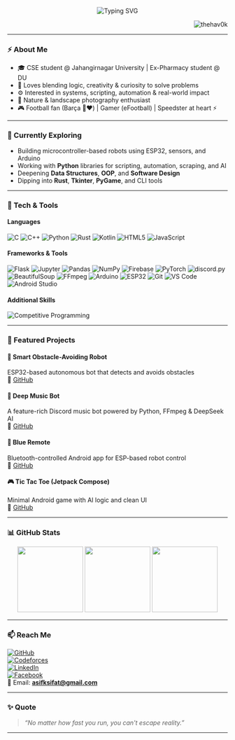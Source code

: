<p align="center">
  <img src="https://readme-typing-svg.demolab.com?font=Fira+Code&duration=4000&pause=500&center=true&width=600&lines=Hi+I'm+Mohammad+Asif+Khan+(Sifat)!;CS+Undergrad+%7C+Tech+Explorer+%7C+Robotics+Enthusiast;Pythonist+%7C+Photographer+%7C+Curious+Mind" alt="Typing SVG" />
</p>

<p align="right">
  <img src="https://komarev.com/ghpvc/?username=thehav0k&label=Profile%20Views&color=0e75b6&style=flat" alt="thehav0k" />
</p>

---

### ⚡ About Me  
- 🎓 CSE student @ Jahangirnagar University | Ex-Pharmacy student @ DU  
- 🧠 Loves blending logic, creativity & curiosity to solve problems  
- ⚙️ Interested in systems, scripting, automation & real-world impact  
- 📸 Nature & landscape photography enthusiast 
- 🎮 Football fan (Barça 💙❤️) | Gamer (eFootball) | Speedster at heart ⚡

---

### 🚧 Currently Exploring  
- Building microcontroller-based robots using ESP32, sensors, and Arduino  
- Working with **Python** libraries for scripting, automation, scraping, and AI  
- Deepening **Data Structures**, **OOP**, and **Software Design**  
- Dipping into **Rust**, **Tkinter**, **PyGame**, and CLI tools  

---

### 🔧 Tech & Tools

#### Languages  
![C](https://img.shields.io/badge/C-00599C?style=flat-square&logo=c&logoColor=white) 
![C++](https://img.shields.io/badge/C++-00599C?style=flat-square&logo=cpp&logoColor=white) 
![Python](https://img.shields.io/badge/Python-3776AB?style=flat-square&logo=python&logoColor=white) 
![Rust](https://img.shields.io/badge/Rust-000000?style=flat-square&logo=rust&logoColor=white) 
![Kotlin](https://img.shields.io/badge/Kotlin-7F52FF?style=flat-square&logo=kotlin&logoColor=white) 
![HTML5](https://img.shields.io/badge/HTML5-E34F26?style=flat-square&logo=html5&logoColor=white) 
![JavaScript](https://img.shields.io/badge/JavaScript-F7DF1E?style=flat-square&logo=javascript&logoColor=black)

#### Frameworks & Tools  
![Flask](https://img.shields.io/badge/Flask-000000?style=flat-square&logo=flask&logoColor=white) 
![Jupyter](https://img.shields.io/badge/Jupyter-F37626?style=flat-square&logo=jupyter&logoColor=white) 
![Pandas](https://img.shields.io/badge/Pandas-150458?style=flat-square&logo=pandas&logoColor=white) 
![NumPy](https://img.shields.io/badge/NumPy-013243?style=flat-square&logo=numpy&logoColor=white) 
![Firebase](https://img.shields.io/badge/Firebase-039BE5?style=flat-square&logo=firebase&logoColor=white) 
![PyTorch](https://img.shields.io/badge/PyTorch-EE4C2C?style=flat-square&logo=pytorch&logoColor=white) 
![discord.py](https://img.shields.io/badge/discord.py-5865F2?style=flat-square&logo=discord&logoColor=white) 
![BeautifulSoup](https://img.shields.io/badge/BeautifulSoup-000000?style=flat-square&logoColor=white) 
![FFmpeg](https://img.shields.io/badge/FFmpeg-007808?style=flat-square&logo=ffmpeg&logoColor=white) 
![Arduino](https://img.shields.io/badge/Arduino-00979D?style=flat-square&logo=arduino&logoColor=white) 
![ESP32](https://img.shields.io/badge/ESP32-323232?style=flat-square&logo=espressif&logoColor=white) 
![Git](https://img.shields.io/badge/Git-F05032?style=flat-square&logo=git&logoColor=white) 
![VS Code](https://img.shields.io/badge/VS_Code-007ACC?style=flat-square&logo=visual-studio-code&logoColor=white) 
![Android Studio](https://img.shields.io/badge/Android_Studio-3DDC84?style=flat-square&logo=android-studio&logoColor=white)

#### Additional Skills  
![Competitive Programming](https://img.shields.io/badge/Competitive%20Programming-FFA500?style=flat-square&logo=codeforces&logoColor=white)

---

### 📂 Featured Projects  

#### 🚗 Smart Obstacle-Avoiding Robot  
ESP32-based autonomous bot that detects and avoids obstacles  
🔗 [GitHub](https://github.com/thehav0k/Smart-Obstacle-Avoiding-Robot)

#### 🎵 Deep Music Bot  
A feature-rich Discord music bot powered by Python, FFmpeg & DeepSeek AI  
🔗 [GitHub](https://github.com/thehav0k/Deep-Music-Bot)

#### 📱 Blue Remote  
Bluetooth-controlled Android app for ESP-based robot control  
🔗 [GitHub](https://github.com/thehav0k/Blue-Remote)

#### 🎮 Tic Tac Toe (Jetpack Compose)  
Minimal Android game with AI logic and clean UI  
🔗 [GitHub](https://github.com/thehav0k/Tic-Tac-Toe)

---

### 📊 GitHub Stats  

<p align="center">
  <img src="https://github-readme-stats.vercel.app/api?username=thehav0k&show_icons=true&theme=radical&hide_border=true" height="150" />
  <img src="https://github-readme-streak-stats.herokuapp.com/?user=thehav0k&theme=radical&hide_border=true" height="150"/>
  <img src="https://github-readme-stats.vercel.app/api/top-langs/?username=thehav0k&layout=compact&langs_count=12&theme=radical&hide_border=true" height="150"/>
</p>

---

### 📫 Reach Me  

[![GitHub](https://img.shields.io/badge/GitHub-181717?style=flat-square&logo=github)](https://github.com/thehav0k)  
[![Codeforces](https://img.shields.io/badge/Codeforces-445f9d?style=flat-square&logo=codeforces)](https://codeforces.com/profile/A.SIF.AT)  
[![LinkedIn](https://img.shields.io/badge/LinkedIn-0077B5?style=flat-square&logo=linkedin)](https://linkedin.com/in/mdasifkhansifat)  
[![Facebook](https://img.shields.io/badge/Facebook-1877F2?style=flat-square&logo=facebook&logoColor=white)](https://www.facebook.com/share/16eRxu4qEL/)  
📧 Email: **asifksifat@gmail.com**

---

### ✨ Quote  
> _“No matter how fast you run, you can't escape reality.”_

---
